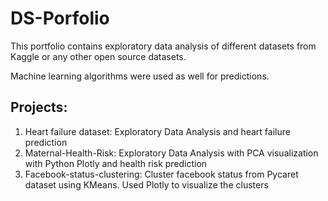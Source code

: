 # DS-Porfolio

This portfolio contains exploratory data analysis of different datasets from Kaggle or any other open source datasets.

Machine learning algorithms were used as well for predictions.

## Projects:

1. Heart failure dataset: Exploratory Data Analysis and heart failure prediction
2. Maternal-Health-Risk: Exploratory Data Analysis with PCA visualization with Python Plotly and health risk prediction
3. Facebook-status-clustering: Cluster facebook status from Pycaret dataset using KMeans. Used Plotly to visualize the clusters
